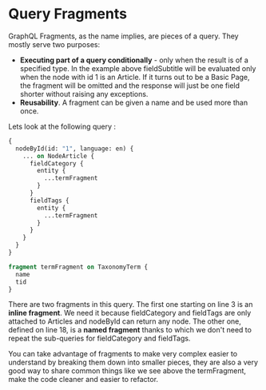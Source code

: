# Query Fragments

GraphQL Fragments, as the name implies, are pieces of a query. They mostly serve two purposes:

- **Executing part of a query conditionally** - only when the result is of a specified type. In the example above fieldSubtitle will be evaluated only when the node with id 1 is an Article. If it turns out to be a Basic Page, the fragment will be omitted and the response will just be one field shorter without raising any exceptions.
- **Reusability**. A fragment can be given a name and be used more than once.

Lets look at the following query :

```graphql
{
  nodeById(id: "1", language: en) {
    ... on NodeArticle {
      fieldCategory {
        entity {
          ...termFragment
        }
      }
      fieldTags {
        entity {
          ...termFragment
        }
      }
    }
  }
}

fragment termFragment on TaxonomyTerm {
  name
  tid
}
```

There are two fragments in this query. The first one starting on line 3 is an **inline fragment**. We need it because fieldCategory and fieldTags are only attached to Articles and nodeById can return any node. The other one, defined on line 18, is a **named fragment** thanks to which we don't need to repeat the sub-queries for fieldCategory and fieldTags.

You can take advantage of fragments to make very complex easier to understand by breaking them down into smaller pieces, they are also a very good way to share common things like we see above the termFragment, make the code cleaner and easier to refactor.
